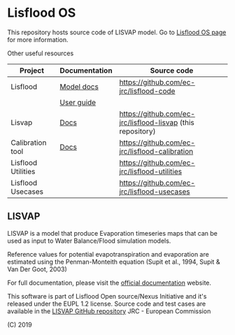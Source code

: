 # Lisflood OS

This repository hosts source code of LISVAP model.
Go to [Lisflood OS page](https://ec-jrc.github.io/lisflood/) for more information.

Other useful resources

| **Project**         | **Documentation**                                         | **Source code**                                              |
| ------------------- | --------------------------------------------------------- | ------------------------------------------------------------ |
| Lisflood            | [Model docs](https://ec-jrc.github.io/lisflood-model/)    | https://github.com/ec-jrc/lisflood-code                      |
|                     | [User guide](https://ec-jrc.github.io/lisflood-code/)     |                                                              |
| Lisvap              | [Docs](https://ec-jrc.github.io/lisflood-lisvap/)         | https://github.com/ec-jrc/lisflood-lisvap (this repository)  |
| Calibration tool    | [Docs](https://ec-jrc.github.io/lisflood-calibration/)    | https://github.com/ec-jrc/lisflood-calibration               |
| Lisflood Utilities  |                                                           | https://github.com/ec-jrc/lisflood-utilities                 |
| Lisflood Usecases   |                                                           | https://github.com/ec-jrc/lisflood-usecases                  |



## LISVAP

LISVAP is a model that produce Evaporation timeseries maps that can be used as input to Water Balance/Flood simulation models.

Reference values for potential evapotranspiration and evaporation are estimated using the Penman-Monteith equation (Supit et al., 1994, Supit & Van Der Goot, 2003)


For full documentation, please visit the [official documentation](https://ec-jrc.github.io/lisflood-lisvap/) website.

This software is part of Lisflood Open source/Nexus Initiative and it's released under the EUPL 1.2 license.
Source code and test cases are available in the [LISVAP GitHub repository](https://github.com/ec-jrc/lisflood-lisvap/)
JRC - European Commission

(C) 2019
